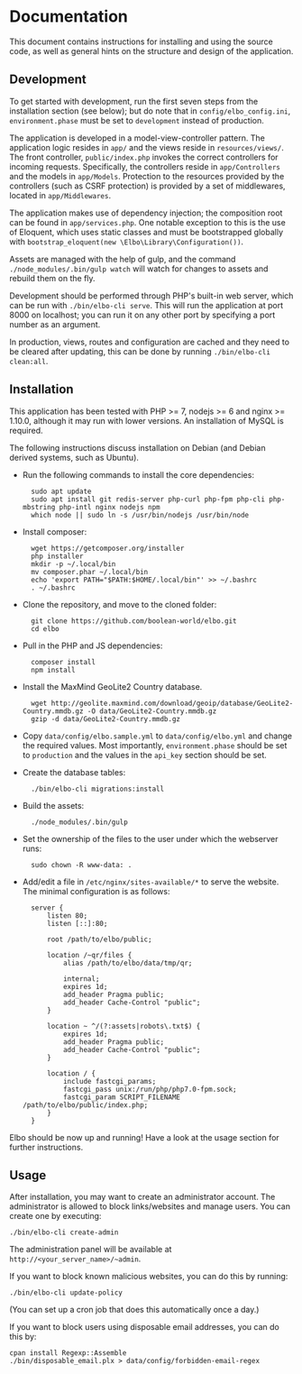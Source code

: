 # Documentation

This document contains instructions for installing and using the source code, as well as general hints on the structure and design of the application.

## Development

To get started with development, run the first seven steps from the installation section (see below); but do note that in `config/elbo_config.ini`, `environment.phase` must be set to `development` instead of production.

The application is developed in a model-view-controller pattern. The application logic resides in `app/` and the views reside in `resources/views/`. The front controller, `public/index.php` invokes the correct controllers for incoming requests. Specifically, the controllers reside in `app/Controllers` and the models in `app/Models`. Protection to the resources provided by the controllers (such as CSRF protection) is provided by a set of middlewares, located in `app/Middlewares`.

The application makes use of dependency injection; the composition root can be found in `app/services.php`. One notable exception to this is the use of Eloquent, which uses static classes and must be bootstrapped globally with `bootstrap_eloquent(new \Elbo\Library\Configuration())`.

Assets are managed with the help of gulp, and the command `./node_modules/.bin/gulp watch` will watch for changes to assets and rebuild them on the fly.

Development should be performed through PHP's built-in web server, which can be run with `./bin/elbo-cli serve`. This will run the application at port 8000 on localhost; you can run it on any other port by specifying a port number as an argument.

In production, views, routes and configuration are cached and they need to be cleared after updating, this can be done by running `./bin/elbo-cli clean:all`.

## Installation

This application has been tested with PHP >= 7, nodejs >= 6 and nginx >= 1.10.0, although it may run with lower versions. An installation of MySQL is required.

The following instructions discuss installation on Debian (and Debian derived systems, such as Ubuntu).

* Run the following commands to install the core dependencies:

		sudo apt update
		sudo apt install git redis-server php-curl php-fpm php-cli php-mbstring php-intl nginx nodejs npm
		which node || sudo ln -s /usr/bin/nodejs /usr/bin/node

* Install composer:

		wget https://getcomposer.org/installer
		php installer
		mkdir -p ~/.local/bin
		mv composer.phar ~/.local/bin
		echo 'export PATH="$PATH:$HOME/.local/bin"' >> ~/.bashrc
		. ~/.bashrc

* Clone the repository, and move to the cloned folder:

		git clone https://github.com/boolean-world/elbo.git
		cd elbo

* Pull in the PHP and JS dependencies:

		composer install
		npm install

* Install the MaxMind GeoLite2 Country database.

		wget http://geolite.maxmind.com/download/geoip/database/GeoLite2-Country.mmdb.gz -O data/GeoLite2-Country.mmdb.gz
		gzip -d data/GeoLite2-Country.mmdb.gz

* Copy `data/config/elbo.sample.yml` to `data/config/elbo.yml` and change the required values. Most importantly, `environment.phase` should be set to `production` and the values in the `api_key` section should be set.

* Create the database tables:

		./bin/elbo-cli migrations:install

* Build the assets:

		./node_modules/.bin/gulp

* Set the ownership of the files to the user under which the webserver runs:

		sudo chown -R www-data: .

* Add/edit a file in `/etc/nginx/sites-available/*` to serve the website. The minimal configuration is as follows:

		server {
			listen 80;
			listen [::]:80;

			root /path/to/elbo/public;

			location /~qr/files {
				alias /path/to/elbo/data/tmp/qr;

				internal;
				expires 1d;
				add_header Pragma public;
				add_header Cache-Control "public";
			}

			location ~ ^/(?:assets|robots\.txt$) {
				expires 1d;
				add_header Pragma public;
				add_header Cache-Control "public";
			}

			location / {
				include fastcgi_params;
				fastcgi_pass unix:/run/php/php7.0-fpm.sock;
				fastcgi_param SCRIPT_FILENAME /path/to/elbo/public/index.php;
			}
		}

Elbo should be now up and running! Have a look at the usage section for further instructions.

## Usage

After installation, you may want to create an administrator account. The administrator is allowed to block links/websites and manage users. You can create one by executing:

	./bin/elbo-cli create-admin

The administration panel will be available at `http://<your_server_name>/~admin`.

If you want to block known malicious websites, you can do this by running:

	./bin/elbo-cli update-policy

(You can set up a cron job that does this automatically once a day.)

If you want to block users using disposable email addresses, you can do this by:

	cpan install Regexp::Assemble
	./bin/disposable_email.plx > data/config/forbidden-email-regex
